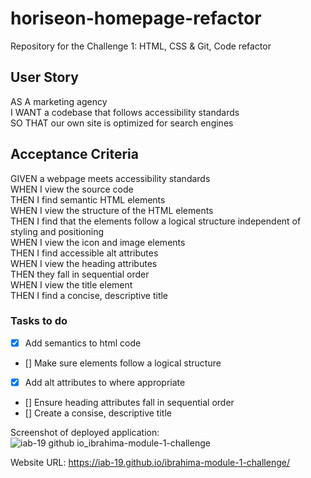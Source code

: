 # horiseon-homepage-refactor
Repository for the Challenge 1: HTML, CSS & Git, Code refactor



## User Story
AS A marketing agency  
I WANT a codebase that follows accessibility standards  
SO THAT our own site is optimized for search engines  

## Acceptance Criteria  
GIVEN a webpage meets accessibility standards  
WHEN I view the source code  
THEN I find semantic HTML elements  
WHEN I view the structure of the HTML elements  
THEN I find that the elements follow a logical structure independent of styling and positioning  
WHEN I view the icon and image elements  
THEN I find accessible alt attributes  
WHEN I view the heading attributes  
THEN they fall in sequential order  
WHEN I view the title element  
THEN I find a concise, descriptive title  
### Tasks to do
- [x] Add semantics to html code
- [] Make sure elements follow a logical structure
- [x] Add alt attributes to where appropriate
- [] Ensure heading attributes fall in sequential order
- [] Create a consise, descriptive title

  
 Screenshot of deployed application: ![iab-19 github io_ibrahima-module-1-challenge](https://github.com/iab-19/horiseon-homepage-refactor/assets/132946236/8316a9bb-e74a-4788-aca5-8bb2f1d12909)  


 Website URL: https://iab-19.github.io/ibrahima-module-1-challenge/
